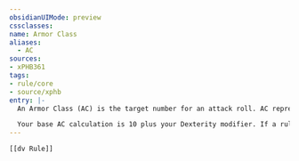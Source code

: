 ```yaml
---
obsidianUIMode: preview
cssclasses:
name: Armor Class
aliases:
  - AC
sources:
- xPHB361
tags:
- rule/core
- source/xphb
entry: |-
  An Armor Class (AC) is the target number for an attack roll. AC represents how difficult it is to hit a target.

  Your base AC calculation is 10 plus your Dexterity modifier. If a rule gives you another base AC calculation, you choose which calculation to use; you can't use more than one.
---
```


```meta-bind-embed
[[dv Rule]]
```